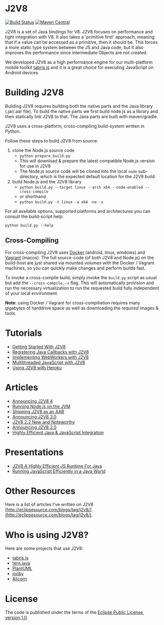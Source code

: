 J2V8
====

[![Build Status](https://secure.travis-ci.org/eclipsesource/J2V8.png)](http://travis-ci.org/eclipsesource/J2V8)
[![Maven Central](https://img.shields.io/maven-central/v/com.eclipsesource.j2v8/j2v8_win32_x86.svg)](http://search.maven.org/#search%7Cga%7C1%7Cg%3A%22com.eclipsesource.j2v8%22)

J2V8 is a set of Java bindings for V8. J2V8 focuses on performance and tight integration with V8. It also takes a 'primitive first' approach, meaning that if a value can be accessed as a primitive, then it should be. This forces a more static type system between the JS and Java code, but it also improves the performance since intermediate Objects are not created.

We developed J2V8 as a high performance engine for our multi-platform mobile toolkit [tabris.js](https://tabrisjs.com) and it is a great choice for executing JavaScript on Android devices.

Building J2V8
=============
Building J2V8 requires building both the native parts and the Java library (.jar/.aar file). To build the native parts we first build node.js as a library and then statically link J2V8 to that. The Java parts are built with maven/gradle.

J2V8 uses a cross-platform, cross-compiling build-system written in Python.

Follow these steps to build J2V8 from source:

1) clone the Node.js source code
    - `python prepare_build.py`
    - This will download & prepare the latest compatible Node.js version for use in J2V8
    - The Node.js source code will be cloned into the local `node` sub-directory, which is the expected default location for the J2V8 build
2) build Node.js and the J2V8 library
    - `python build.py --target linux --arch x64 --node-enabled --cross-compile`
    - or shorthand
    - `python build.py -t linux -a x64 -ne -x`

For all available options, supported platforms and architectures you can consult the build-script help:

`python build.py --help`

Cross-Compiling
---------------

For cross-compiling J2V8 uses [Docker](https://www.docker.com/) (android, linux, windows) and [Vagrant](https://www.vagrantup.com/) (macos).
The full source-code (of both J2V8 and Node.js) on the build-host are just shared via mounted volumes with the Docker / Vagrant machines, so you can quickly make changes and perform builds fast.

To invoke a cross-compile build, simply invoke the `build.py` script as usual but add the `--cross-compile`, `-x` flag.
This will automatically provision and run the necessary virtualization to run the requested build fully independent of your local environment.

<b>Note:</b> using Docker / Vagrant for cross-compiliation requires many gigabytes of harddrive space as well as downloading the required images & tools.

Tutorials
==========
 * [Getting Started With J2V8](https://eclipsesource.com/blogs/tutorials/getting-started-with-j2v8/)
 * [Registering Java Callbacks with J2V8](http://eclipsesource.com/blogs/2015/06/06/registering-java-callbacks-with-j2v8/)
 * [Implementing WebWorkers with J2V8](http://eclipsesource.com/blogs/2015/05/28/implementing-webworkers-with-j2v8/)
 * [Multithreaded JavaScript with J2V8](http://eclipsesource.com/blogs/2015/05/12/multithreaded-javascript-with-j2v8/)
 * [Using J2V8 with Heroku](http://eclipsesource.com/blogs/2015/06/04/using-j2v8-with-heroku/)

Articles
========
 * [Announcing J2V8 4](http://eclipsesource.com/blogs/2016/07/20/announcing-j2v8-4/)
 * [Running Node.js on the JVM](http://eclipsesource.com/blogs/2016/07/20/running-node-js-on-the-jvm/)
 * [Shipping J2V8 as an AAR](http://eclipsesource.com/blogs/2015/11/04/shipping-j2v8-as-an-aar/)
 * [Announcing J2V8 3.0](http://eclipsesource.com/blogs/2015/07/08/j2v8-3-0-released/)
 * [J2V8 2.2 New and Noteworthy](http://eclipsesource.com/blogs/2015/04/23/j2v8-2-2-new-and-noteworthy/)
 * [Announcing J2V8 2.0](http://eclipsesource.com/blogs/2015/02/25/announcing-j2v8-2-0/)
 * [Highly Efficient Java & JavaScript Integration](http://eclipsesource.com/blogs/2014/11/17/highly-efficient-java-javascript-integration/)

Presentations
=============
 * [J2V8 A Highly Efficient JS Runtime For Java](https://www.eclipsecon.org/na2015/session/j2v8-highly-efficient-js-runtime-java)
 * [Running JavaScript Efficiently in a Java World](http://www.slideshare.net/irbull/enter-js)

Other Resources
===============
Here is a list of articles I've written on J2V8 [http://eclipsesource.com/blogs/tag/j2v8/](http://eclipsesource.com/blogs/tag/j2v8/).

Who is using J2V8?
========

Here are some projects that use J2V8:
* [tabris.js](https://tabrisjs.com)
* [tern.java](https://github.com/angelozerr/tern.java)
* [PlantUML](http://plantuml.com/)
* [jooby](http://jooby.org/doc/assets)
* [Alicorn](http://alicorn.io)

License
=====
The code is published under the terms of the [Eclipse Public License, version 1.0](http://www.eclipse.org/legal/epl-v10.html).
